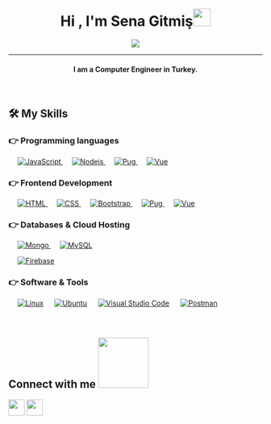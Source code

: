 
<h1 align="center">Hi , I'm Sena Gitmiş<img src="https://media.giphy.com/media/hvRJCLFzcasrR4ia7z/giphy.gif" width="35"></h1>
<p align="center">
  <a href="https://github.com/DenverCoder1/readme-typing-svg"><img src="https://readme-typing-svg.herokuapp.com?lines=Software+Engineer;Web+Developer;&center=true&width=500&height=50"></a>
</p>
<hr/>
<h4 align="center">I am a Computer Engineer in Turkey.</h4>
<br>

## 🛠️ My Skills

### 👉 Programming languages

<p align="left"> 
  &emsp;
  <a href="https://developer.mozilla.org/en-US/docs/Web/JavaScript" target="_blank"> 
     <img alt="JavaScript" src="https://img.shields.io/badge/javascript-%23323330.svg?style=for-the-badge&logo=javascript&logoColor=%23F7DF1E">
   </a>
  &emsp;
  <a href="https://nodejs.org/en/" target="_blank"> 
    <img alt="Nodejs" src="https://img.shields.io/badge/node.js-6DA55F?style=for-the-badge&logo=node.js&logoColor=white">
  </a>
  &emsp;
   <a href="https://pugjs.org/api/getting-started.html" target="_blank">
    <img alt="Pug" src="https://img.shields.io/badge/Pug-FFF?style=for-the-badge&logo=pug&logoColor=A86454">
  </a>
  &emsp;
  <a href="">
    <img alt="Vue" src="https://img.shields.io/badge/vuejs-%2335495e.svg?style=for-the-badge&logo=vuedotjs&logoColor=%234FC08D"/>
  </a>
</p>

### 👉 Frontend Development
<p align="left"> 
  &emsp; 
  <a href="https://www.w3.org/html/" target="_blank"> 
   <img alt="HTML" src="https://img.shields.io/badge/html5-%23E34F26.svg?style=for-the-badge&logo=html5&logoColor=white">
  </a>   
  &emsp;
  <a href="https://www.w3schools.com/css/" target="_blank">
    <img alt="CSS" src="https://img.shields.io/badge/css3-%231572B6.svg?style=for-the-badge&logo=css3&logoColor=white">
  </a> 
   &emsp;
  <a href="https://getbootstrap.com" target="_blank"> 
    <img alt="Bootstrap" src="https://img.shields.io/badge/bootstrap-%23563D7C.svg?style=for-the-badge&logo=bootstrap&logoColor=white"/>
  </a>
    &emsp;
   <a href="https://pugjs.org/api/getting-started.html" target="_blank">
    <img alt="Pug" src="https://img.shields.io/badge/Pug-FFF?style=for-the-badge&logo=pug&logoColor=A86454">
  </a>
    &emsp;
  <a href="">
    <img alt="Vue" src="https://img.shields.io/badge/vuejs-%2335495e.svg?style=for-the-badge&logo=vuedotjs&logoColor=%234FC08D"/>
  </a>
</p>

### 👉 Databases & Cloud Hosting
<p align="left">
  &emsp;
  <a href="https://mongodb.com"  target="_blank">
    <img alt="Mongo" src="https://img.shields.io/badge/MongoDB-%234ea94b.svg?style=for-the-badge&logo=mongodb&logoColor=white"/>
  </a>
  &emsp;
    <a href="https://www.mysql.com/"  target="_blank"><img alt="MySQL" src="https://img.shields.io/badge/mysql-%2300f.svg?style=for-the-badge&logo=mysql&logoColor=white"></a>
  
  &emsp;
    <a href="https://firebase.google.com/"  target="_blank"><img alt="Firebase" src ="https://img.shields.io/badge/firebase-%23039BE5.svg?style=for-the-badge&logo=firebase"></a>
   &emsp;
 </p>
 
 ### 👉 Software & Tools
 
<p>
  &emsp;
    <a href="#"><img alt="Linux" src="https://img.shields.io/badge/Linux-FCC624?style=for-the-badge&logo=linux&logoColor=black"></a>
  &emsp;
    <a href="#"><img alt="Ubuntu" src="https://img.shields.io/badge/Ubuntu-E95420?style=for-the-badge&logo=ubuntu&logoColor=white)"></a>
  &emsp;
    <a href="#"><img alt="Visual Studio Code" src="https://img.shields.io/badge/Visual%20Studio%20Code-0078d7.svg?style=for-the-badge&logo=visual-studio-code&logoColor=white"></a>
  &emsp;
   <a href="#"><img alt="Postman" src="https://img.shields.io/badge/Postman-FF6C37?style=for-the-badge&logo=postman&logoColor=white"></a>
  &emsp;
</p>

<br/>

<h2> Connect with me <img src='https://raw.githubusercontent.com/ShahriarShafin/ShahriarShafin/main/Assets/handshake.gif' width="100px"> </h2>
<a href = 'https://www.linkedin.com/in/senagtms'> <img width = '32px' align= 'center' src="https://img.icons8.com/nolan/96/linkedin.png"/></a> 
<a href = 'https://www.github.com/senagtms'> <img width = '32px' align= 'center' src="https://img.icons8.com/nolan/96/github.png"/></a>
  
<br>

<!---
senagtms/senagtms is a ✨ special ✨ repository because its `README.md` (this file) appears on your GitHub profile.
You can click the Preview link to take a look at your changes.
--->
